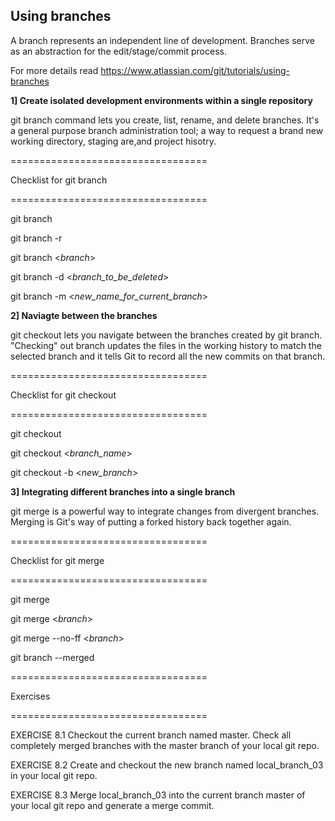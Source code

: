 
## Using branches

A branch represents an independent line of development. Branches serve as an abstraction for the edit/stage/commit process.

For more details read https://www.atlassian.com/git/tutorials/using-branches

**1] Create isolated development environments within a single repository**

git branch command lets you create, list, rename, and delete branches. It's a general purpose branch administration tool; a way to request a brand new working directory, staging are,and project hisotry. 

==================================

Checklist for git branch

==================================

git branch

git branch -r

git branch <*branch*>

git branch -d <*branch_to_be_deleted*>

git branch -m <*new_name_for_current_branch*>


**2] Naviagte between the branches**

git checkout lets you navigate between the branches created by git branch. "Checking" out branch updates the files in the working history to match the selected branch and it tells Git to record all the new commits on that branch. 

==================================

Checklist for git checkout

==================================

git checkout

git checkout <*branch_name*>

git checkout -b <*new_branch*>


**3] Integrating different branches into a single branch**

git merge is a powerful way to integrate changes from divergent branches. Merging is Git's way of putting a forked history back together again. 

==================================

Checklist for git merge

==================================

git merge

git merge <*branch*>

git merge --no-ff <*branch*>

git branch --merged

==================================

Exercises

==================================

EXERCISE 8.1 Checkout the current branch named master. Check all completely merged branches with the master branch of your local git repo.

EXERCISE 8.2 Create and checkout the new branch named local_branch_03 in your local git repo.

EXERCISE 8.3 Merge local_branch_03 into the current branch master of your local git repo and generate a merge commit. 


